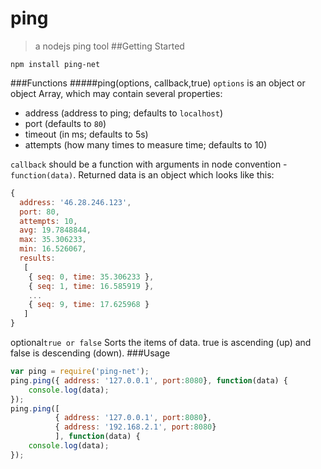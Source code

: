 ping
=================
> a nodejs ping tool
##Getting Started
```shell
npm install ping-net
```
###Functions
#####ping(options, callback,true)
```options``` is an object or object Array, which may contain several properties:
* address (address to ping; defaults to ```localhost```)
* port (defaults to ```80```)
* timeout (in ms; defaults to 5s)
* attempts (how many times to measure time; defaults to 10)

```callback``` should be a function with arguments in node convention - ```function(data)```.
Returned data is an object which looks like this:
```javascript
{
  address: '46.28.246.123',
  port: 80,
  attempts: 10,
  avg: 19.7848844,
  max: 35.306233,
  min: 16.526067,
  results:
   [
    { seq: 0, time: 35.306233 },
    { seq: 1, time: 16.585919 },
    ...
    { seq: 9, time: 17.625968 }
   ]
}
```
optional```true or false``` Sorts the items of data. true is  ascending (up) and false is descending (down).
###Usage
```javascript
var ping = require('ping-net');
ping.ping({ address: '127.0.0.1', port:8080}, function(data) {
    console.log(data);
});
ping.ping([
          { address: '127.0.0.1', port:8080},
          { address: '192.168.2.1', port:8080}
          ], function(data) {
    console.log(data);
});
```
 


